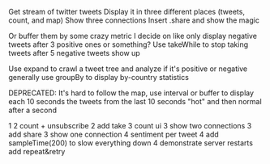 Get stream of twitter tweets
Display it in three different places (tweets, count, and map)
Show three connections
Insert .share and show the magic

Or buffer them by some crazy metric I decide on like only display negative tweets after 3 positive ones or something?
Use takeWhile to stop taking tweets after 5 negative tweets show up 


Use expand to crawl a tweet tree and analyze if it's positive or negative generally
use groupBy to display by-country statistics



DEPRECATED:
It's hard to follow the map, use interval or buffer to display each 10 seconds the tweets from the last 10 seconds "hot" and then normal after a second




1
2 count + unsubscribe
2 add take
3 count ui
3 show two connections
3 add share
3 show one connection
4 sentiment per tweet
4 add sampleTime(200) to slow everything down
4 demonstrate server restarts add repeat&retry